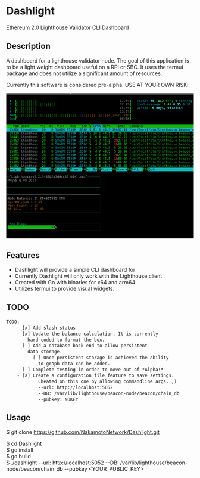 # Dashlight
Ethereum 2.0 Lighthouse Validator CLI Dashboard

## Description
A dashboard for a lighthouse validator node.
		The goal of this application is to be a light weight
		dashboard useful on a RPi or SBC. It uses the termui
		package and does not utilize a significant amount of
		resources.

Currently this software is considered pre-alpha.
USE AT YOUR OWN RISK!

![Dashlight Screencap](/assets/dashlight-top-screenshot.png)

## Features

- Dashlight will provide a simple CLI dashboard for 
- Currently Dashlight will only work with the Lighthouse client.
- Created with Go with binaries for x64 and arm64.
- Utilizes termui to provide visual widgets.

## TODO

	TODO:
		- [x] Add slash status
		- [x] Update the balance calculation. It is currently
			hard coded to format the box.
		- [ ] Add a database back end to allow persistent
			data storage.
			- [ ] Once persistent storage is achieved the ability
				to graph data can be added.
		- [ ] Complete testing in order to move out of *Alpha!*
		- [X] Create a configuration file feature to save settings.
				Cheated on this one by allowing commandline args. ;)
				--url: http://localhost:5052
				--DB: /var/lib/lighthouse/beacon-node/beacon/chain_db
				--pubkey: NOKEY

## Usage

\$ git clone https://github.com/NakamotoNetwork/Dashlight.git  

\$ cd Dashlight  
\$ go install  
\$ go build  
\$ ./dashlight --url: http://localhost:5052 --DB: /var/lib/lighthouse/beacon-node/beacon/chain_db --pubkey <YOUR_PUBLIC_KEY> 
